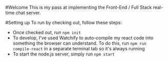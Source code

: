 #Welcome
This is my pass at implementing the Front-End / Full Stack real-time chat server.  

#Setting up
To run by checking out, follow these steps:
* Once checked out, run `npm init`
* To develop, I've used Watchify to auto-compile my react code into something the browser can understand.  To do this, run `npm run compile-react` in a separate terminal tab so it's always running
* To start the node.js server, simply run `npm start`

